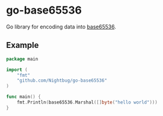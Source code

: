 # go-base65536

Go library for encoding data into [base65536](https://github.com/ferno/base65536).

## Example

```go
package main

import (
	"fmt"
	"github.com/Nightbug/go-base65536"
)

func main() {
	fmt.Println(base65536.Marshal([]byte("hello world")))
}
```
